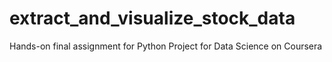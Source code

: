 # extract_and_visualize_stock_data
Hands-on final assignment for Python Project for Data Science on Coursera
